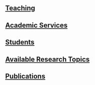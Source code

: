 ## [Teaching](./courses-taught.md)

## [Academic Services](./academic-services.md)

## [Students](./former-students.md)

## [Available Research Topics](./research-topics.md)

## [Publications](https://github.com/sidik-publications/navigation)
